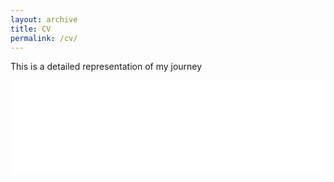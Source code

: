 ```yaml
---
layout: archive
title: CV
permalink: /cv/
---
```


This is a detailed representation of my journey

<embed src="/assets/cv/" width="100%" height="150px" type="application/pdf">
